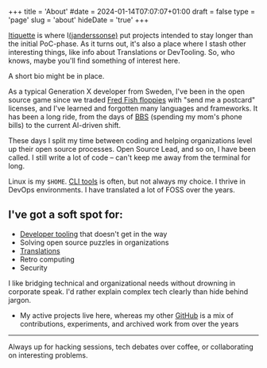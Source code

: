 +++
title = 'About'
#date = 2024-01-14T07:07:07+01:00
draft = false
type = 'page'
slug = 'about'
hideDate = 'true'
+++

[Itiquette](https://github.com/itiquette) is where I[(janderssonse)](https://github.com/janderssonse) put projects intended to stay longer than the initial PoC-phase. As it turns out, it's also a place where I stash other interesting things, like info about Translations or DevTooling. So, who knows, maybe you'll find something of interest here.

A short bio might be in place.

As a typical Generation X developer from Sweden, I've been in the open source game since we traded [Fred Fish floppies](https://datagubbe.se/fish/) with "send me a postcard" licenses, and I've learned and forgotten many languages and frameworks. It has been a long ride, from the days of [BBS](https://en.wikipedia.org/wiki/Bulletin_board_system) (spending my mom's phone bills) to the current AI-driven shift.

These days I split my time between coding and helping organizations level up their open source processes. Open Source Lead, and so on, I have been called. I still write a lot of code – can't keep me away from the terminal for long. 

Linux is my `$HOME`. [CLI tools](https://gabevenberg.com/posts/cli-renaissance/) is often, but not always my choice. I thrive in DevOps environments. I have translated a lot of FOSS over the years.

## I've got a soft spot for:

- [Developer tooling](/tools) that doesn't get in the way
- Solving open source puzzles in organizations
- [Translations](/translations)
- Retro computing
- Security

I like bridging technical and organizational needs without drowning in corporate speak. I'd rather explain complex tech clearly than hide behind jargon.

- My active projects live here, whereas my other [GitHub](https://github.com/janderssonse) is a mix of contributions, experiments, and archived work from over the years

---

Always up for hacking sessions, tech debates over coffee, or collaborating on interesting problems.

